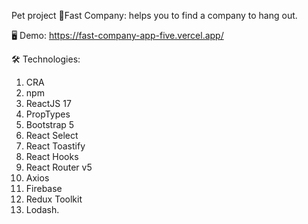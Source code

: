Pet project 🎉Fast Company: helps you to find a company to hang out.

🖥️ Demo: <a href='https://fast-company-app-five.vercel.app/'>https://fast-company-app-five.vercel.app/</a>


🛠 Technologies:

1. CRA
2. npm
3. ReactJS 17
4. PropTypes
5. Bootstrap 5
6. React Select
7. React Toastify
8. React Hooks
9. React Router v5
10. Axios
11. Firebase
12. Redux Toolkit
13. Lodash.
